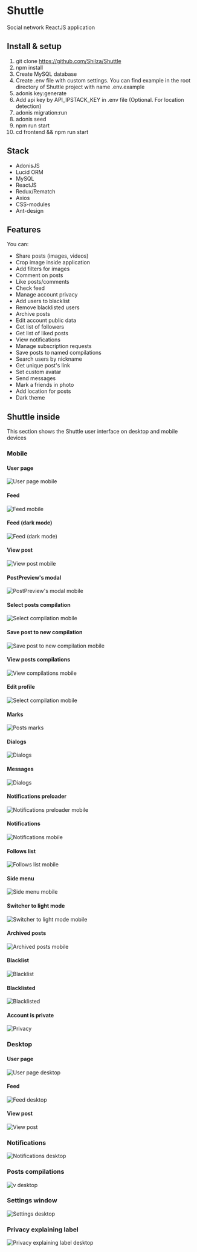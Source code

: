 # Shuttle

Social network ReactJS application

## Install & setup

1. git clone https://github.com/Shilza/Shuttle
2. npm install
3. Create MySQL database
4. Create .env file with custom settings. You can find example in the root directory of Shuttle project with name .env.example
5. adonis key:generate
6. Add api key by API_IPSTACK_KEY in .env file (Optional. For location detection)
7. adonis migration:run
8. adonis seed
9. npm run start
10. cd frontend && npm run start

## Stack

* AdonisJS
* Lucid ORM
* MySQL
* ReactJS
* Redux/Rematch
* Axios
* CSS-modules
* Ant-design

## Features

You can:
* Share posts (images, videos)
* Crop image inside application
* Add filters for images
* Comment on posts
* Like posts/comments
* Check feed
* Manage account privacy
* Add users to blacklist
* Remove blacklisted users
* Archive posts
* Edit account public data
* Get list of followers
* Get list of liked posts
* View notifications
* Manage subscription requests
* Save posts to named compilations
* Search users by nickname
* Get unique post's link
* Set custom avatar
* Send messages
* Mark a friends in photo
* Add location for posts
* Dark theme

## Shuttle inside
This section shows the Shuttle user interface on desktop and mobile devices

### Mobile

#### User page
![User page mobile](https://github.com/Shilza/Shuttle/blob/master/presentation/mobile/userPage.png)

#### Feed
![Feed mobile](https://github.com/Shilza/Shuttle/blob/master/presentation/mobile/feed.png)

#### Feed (dark mode)
![Feed (dark mode)](https://github.com/Shilza/Shuttle/blob/master/presentation/mobile/darkUserPage.png)

#### View post
![View post mobile](https://github.com/Shilza/Shuttle/blob/master/presentation/mobile/post.png)

#### PostPreview's modal
![PostPreview's modal mobile](https://github.com/Shilza/Shuttle/blob/master/presentation/mobile/postsModal.png)

#### Select posts compilation
![Select compilation mobile](https://github.com/Shilza/Shuttle/blob/master/presentation/mobile/chooseCompilation.png)

#### Save post to new compilation
![Save post to new compilation mobile](https://github.com/Shilza/Shuttle/blob/master/presentation/mobile/newCompilation.png)

#### View posts compilations
![View compilations mobile](https://github.com/Shilza/Shuttle/blob/master/presentation/mobile/compilationOnPage.png)

#### Edit profile
![Select compilation mobile](https://github.com/Shilza/Shuttle/blob/master/presentation/mobile/editProfile.png)

#### Marks
![Posts marks](https://github.com/Shilza/Shuttle/blob/master/presentation/mobile/marks.png)

#### Dialogs
![Dialogs](https://github.com/Shilza/Shuttle/blob/master/presentation/mobile/dialogs.png)

#### Messages
![Dialogs](https://github.com/Shilza/Shuttle/blob/master/presentation/mobile/messages.png)

#### Notifications preloader
![Notifications preloader mobile](https://github.com/Shilza/Shuttle/blob/master/presentation/mobile/notificationsStub.jpg)

#### Notifications
![Notifications mobile](https://github.com/Shilza/Shuttle/blob/master/presentation/mobile/notifications.jpg)

#### Follows list
![Follows list mobile](https://github.com/Shilza/Shuttle/blob/master/presentation/mobile/followsList.png)

#### Side menu
![Side menu mobile](https://github.com/Shilza/Shuttle/blob/master/presentation/mobile/sideMenu.png)

#### Switcher to light mode
![Switcher to light mode mobile](https://github.com/Shilza/Shuttle/blob/master/presentation/mobile/switchToLight.png)

#### Archived posts
![Archived posts mobile](https://github.com/Shilza/Shuttle/blob/master/presentation/mobile/archive.jpg)

#### Blacklist
![Blacklist](https://github.com/Shilza/Shuttle/blob/master/presentation/mobile/blackList.jpg)

#### Blacklisted
![Blacklisted](https://github.com/Shilza/Shuttle/blob/master/presentation/mobile/inBlacklist.jpg)

#### Account is private
![Privacy](https://github.com/Shilza/Shuttle/blob/master/presentation/mobile/private.jpg)

### Desktop

#### User page
![User page desktop](https://github.com/Shilza/Shuttle/blob/master/presentation/desktop/userpage.jpg)

#### Feed
![Feed desktop](https://github.com/Shilza/Shuttle/blob/master/presentation/desktop/feed.jpg)

#### View post
![View post](https://github.com/Shilza/Shuttle/blob/master/presentation/desktop/viewPost.jpg)

### Notifications
![Notifications desktop](https://github.com/Shilza/Shuttle/blob/master/presentation/desktop/notifications.jpg)

### Posts compilations
![v desktop](https://github.com/Shilza/Shuttle/blob/master/presentation/desktop/compilations.jpg)

### Settings window
![Settings desktop](https://github.com/Shilza/Shuttle/blob/master/presentation/desktop/settings.jpg)

### Privacy explaining label
![Privacy explaining label desktop](https://github.com/Shilza/Shuttle/blob/master/presentation/desktop/private.jpg)


